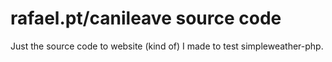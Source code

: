 # rafael.pt/canileave source code

Just the source code to website (kind of) I made to test simpleweather-php.